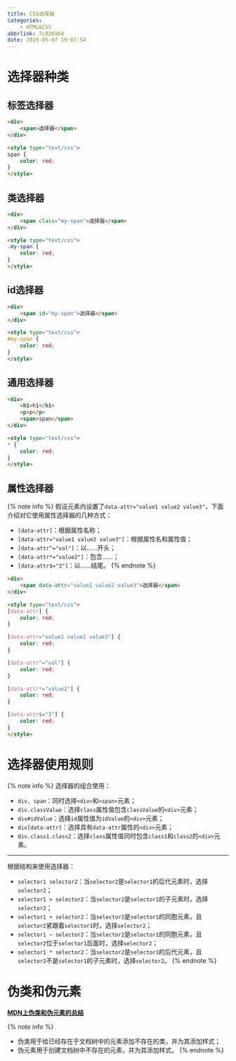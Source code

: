```yaml
---
title: CSS选择器
categories:
    - HTML&CSS
abbrlink: 7c8269b4
date: 2019-05-07 19:07:54
---
```


# 选择器种类

## 标签选择器

```html
<div>
    <span>选择器</span>
</div>

<style type="text/css">
span {
    color: red;
}
</style>
```

## 类选择器

```html
<div>
    <span class="my-span">选择器</span>
</div>

<style type="text/css">
.my-span {
    color: red;
}
</style>
```

## id选择器

```html
<div>
    <span id="my-span">选择器</span>
</div>

<style type="text/css">
#my-span {
    color: red;
}
</style>
```

## 通用选择器

```html
<div>
    <h1>h1</h1>
    <p>p</p>
    <span>span</span>
</div>

<style type="text/css">
* {
    color: red;
}
</style>
```

## 属性选择器

{% note info %}
假设元素内设置了`data-attr="value1 value2 value3"`，下面介绍对它使用属性选择器的几种方式：
- `[data-attr]`：根据属性名称；
- `[data-attr="value1 value2 value3"]`：根据属性名和属性值；
- `[data-attr^="val"]`：以......开头；
- `[data-attr*="value2"]`：包含......；
- `[data-attr$="3"]`：以......结尾。
{% endnote %}

```html
<div>
    <span data-attr="value1 value2 value3">选择器</span>
</div>

<style type="text/css">
[data-attr] {
    color: red;
}

[data-attr="value1 value2 value3"] {
    color: red;
}

[data-attr^="val"] {
    color: red;
}

[data-attr*="value2"] {
    color: red;
}

[data-attr$="3"] {
    color: red;
}
</style>
```

# 选择器使用规则

{% note info %}
选择器的组合使用：
- `div, span`：同时选择`<div>`和`<span>`元素；
- `div.classValue`：选择`class`属性值包含`classValue`的`<div>`元素；
- `div#idValue`：选择`id`属性值为`idValue`的`<div>`元素；
- `div[data-attr]`：选择具有`data-attr`属性的`<div>`元素；
- `div.class1.class2`：选择`class`属性值同时包含`class1`和`class2`的`<div>`元素。

---
根据结构来使用选择器：
- `selector1 selector2`：当`selector2`是`selector1`的后代元素时，选择`selector2`；
- `selector1 > selector2`：当`selector2`是`selector1`的子元素时，选择`selector2`；
- `selector1 + selector2`：当`selector2`是`selector1`的同胞元素，且`selector2`紧跟着`selector1`时，选择`selector2`；
- `selector1 ~ selector2`：当`selector2`是`selector1`的同胞元素，且`selector2`位于`selector1`后面时，选择`selector2`；
- `selector1 * selector2`：当`selector2`是`selector1`的后代元素，且`selector2`不是`selector1`的子元素时，选择`selector2`。
{% endnote %}

# 伪类和伪元素

[**MDN上伪类和伪元素的总结**](https://developer.mozilla.org/en-US/docs/Learn/CSS/Introduction_to_CSS/Pseudo-classes_and_pseudo-elements)

{% note info %}
- 伪类用于给已经存在于文档树中的元素添加不存在的类，并为其添加样式；
- 伪元素用于创建文档树中不存在的元素，并为其添加样式。
{% endnote %}
